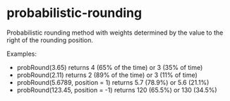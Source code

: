 # probabilistic-rounding
Probabilistic rounding method with weights determined by the value to the right of the rounding position.

Examples:
- probRound(3.65) returns 4 (65% of the time) or 3 (35% of time)
- probRound(2.11) returns 2 (89% of the time) or 3 (11% of time)
- probRound(5.6789, position = 1) returns 5.7 (78.9%) or 5.6 (21.1%)
- probRound(123.45, position = -1) returns 120 (65.5%) or 130 (34.5%)
